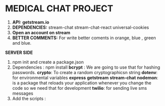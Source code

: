 # **MEDICAL CHAT PROJECT**

1. **API:** **getstream.io**
2. **DEPENDENCIES:** stream-chat stream-chat-react universal-cookies
3. **Open an account on stream**
4. **BETTER COMMENTS:** For write better coments in orange, blue , green and blue.

**SERVER SIDE**

1. npm init and create a package.json
2. Dependencies : npm install
   **bcrypt** : We are going to use that for hashing passwords.
   **crypto**: To create a random cryptographicsn string
   **dotenv**: for environmental variables
   **express**
   **getstream**
   **stream-chat**
   **nodemon**: is a package that reloads your application whenever you change the code so we need that
   for development
   **twilio**: for sending live sms messages
3. Add the scripts :
